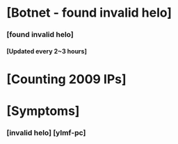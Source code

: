 # [Botnet - found invalid helo]
### [found invalid helo]
#### [Updated every 2~3 hours]

# [Counting 2009 IPs]

# [Symptoms] 
###   [invalid helo] [ylmf-pc]
